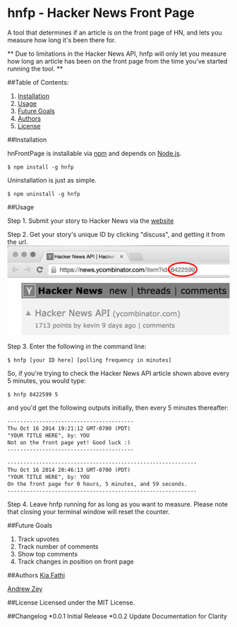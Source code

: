 hnfp - Hacker News Front Page
================================

A tool that determines if an article is on the front page of HN, and lets you measure
how long it's been there for.

** Due to limitations in the Hacker News API, hnfp will only let you measure how
long an article has been on the front page from the time you've started running
the tool. **

##Table of Contents:
1. [Installation](#installation)
1. [Usage](#usage)
1. [Future Goals](#future-goals)
1. [Authors](#authors)
1. [License](#license)

##Installation

hnFrontPage is installable via [npm](https://www.npmjs.org/) and depends on [Node.js](http://nodejs.org/).
```
$ npm install -g hnfp
```

Uninstallation is just as simple.
```
$ npm uninstall -g hnfp
```

##Usage

Step 1. Submit your story to Hacker News via the [website](https://news.ycombinator.com/submit)

Step 2. Get your story's unique ID by clicking "discuss", and getting it from the url.
![Hacker News unique ID](./img/ID.jpg)

Step 3. Enter the following in the command line:

```
$ hnfp [your ID here] [polling frequency in minutes]
```

So, if you're trying to check the Hacker News API article shown above every 5 minutes, you would type:
```
$ hnfp 8422599 5
```
and you'd get the following outputs initially, then every 5 minutes thereafter:
```
----------------------------------------
Thu Oct 16 2014 19:21:12 GMT-0700 (PDT)
"YOUR TITLE HERE", by: YOU
Not on the front page yet! Good luck :)
----------------------------------------
```

```
------------------------------------------------------------
Thu Oct 16 2014 20:46:13 GMT-0700 (PDT)
"YOUR TITLE HERE", by: YOU
On the front page for 0 hours, 5 minutes, and 59 seconds.
------------------------------------------------------------
```

Step 4. Leave hnfp running for as long as you want to measure. Please note that
closing your terminal window will reset the counter.

##Future Goals

1. Track upvotes
1. Track number of comments
1. Show top comments
1. Track changes in position on front page

##Authors
[Kia Fathi](http://github.com/kiafathi)

[Andrew Zey](http://github.com/andrewzey)

##License
Licensed under the MIT License.

##Changelog
*0.0.1 Initial Release
*0.0.2 Update Documentation for Clarity

